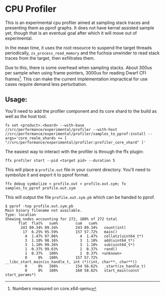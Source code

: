 # CPU Profiler

This is an experimental cpu profiler aimed at sampling stack traces and presenting them as pprof
graphs. It does not have kernel assisted sample yet, though that is an eventual goal after which it
will move out of experimental.

In the mean time, it uses the root resource to suspend the target threads periodically,
`zx_process_read_memory` and the fuchsia unwinder to read stack traces from the target, then
exfiltrates them.

Due to this, there is some overhead when sampling stacks. About 300us per sample when using frame
pointers, 3000us for reading Dwarf CFI frames[^1]. This can make the current implementation
impractical for use cases require demand less perturbation.

[^1]: Numbers measured on core.x64-qemu

## Usage:

You'll need to add the profiler component and its core shard to the build as well as the host tool.

```
fx set <product>.<board> --with-base //src/performance/experimental/profiler --with-host //src/performance/experimental/profiler/samples_to_pprof:install --args='core_realm_shards += [ "//src/performance/experimental/profiler:profiler_core_shard" ]'
```

The easiest way to interact with the profiler is through the ffx plugin:

```
ffx profiler start --pid <target pid> --duration 5
```

This will place a `profile.out` file in your current directory. You'll need to symbolize it and
export it to pprof format.

```
ffx debug symbolize < profile.out > profile.out.sym; fx samples_to_pprof profile.out.sym
```

This will output the file `profile.out.sym.pb` which can be handed to pprof.

```
$ pprof -top profile.out.sym.pb
Main binary filename not available.
Type: location
Showing nodes accounting for 272, 100% of 272 total
      flat  flat%   sum%        cum   cum%
       243 89.34% 89.34%        243 89.34%   count(int)
        17  6.25% 95.59%        157 57.72%   main()
         4  1.47% 97.06%          4  1.47%   collatz(uint64_t*)
         3  1.10% 98.16%          3  1.10%   add(uint64_t*)
         3  1.10% 99.26%          3  1.10%   sub(uint64_t*)
         1  0.37% 99.63%          1  0.37%   rand()
         1  0.37%   100%          1  0.37%  <unknown>
         0     0%   100%        157 57.72%   __libc_start_main(zx_handle_t, int (*)(int, char**, char**))
         0     0%   100%        154 56.62%   _start(zx_handle_t)
         0     0%   100%        160 58.82%   start_main(const start_params*)
```
